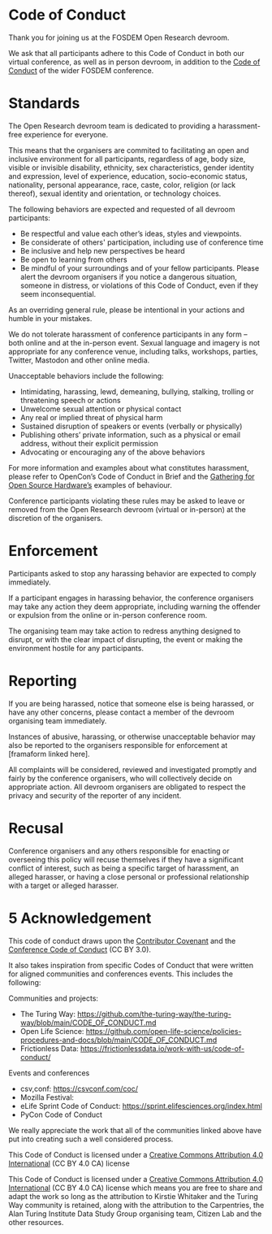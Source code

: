 # Code of Conduct
Thank you for joining us at the FOSDEM Open Research devroom.

We ask that all participants adhere to this Code of Conduct in both our virtual conference, as well as in person devroom, in addition to the [Code of Conduct](https://fosdem.org/2024/practical/conduct/) of the wider FOSDEM conference.

# Standards
The Open Research devroom team is dedicated to providing a harassment-free experience for everyone.

This means that the organisers are commited to facilitating an open and inclusive environment for all participants, regardless of age, body size, visible or invisible disability, ethnicity, sex characteristics, gender identity and expression, level of experience, education, socio-economic status, nationality, personal appearance, race, caste, color, religion (or lack thereof), sexual identity and orientation, or technology choices. 

The following behaviors are expected and requested of all devroom participants:

- Be respectful and value each other’s ideas, styles and viewpoints.
- Be considerate of others' participation, including use of conference time
- Be inclusive and help new perspectives be heard
- Be open to learning from others
- Be mindful of your surroundings and of your fellow participants. Please alert the devroom organisers if you notice a dangerous situation, someone in distress, or violations of this Code of Conduct, even if they seem inconsequential.

As an overriding general rule, please be intentional in your actions and humble in your mistakes.

We do not tolerate harassment of conference participants in any form – both online and at the in-person event. Sexual language and imagery is not appropriate for any conference venue, including talks, workshops, parties, Twitter, Mastodon and other online media. 

Unacceptable behaviors include the following:
- Intimidating, harassing, lewd, demeaning, bullying, stalking, trolling or threatening speech or actions
- Unwelcome sexual attention or physical contact
- Any real or implied threat of physical harm
- Sustained disruption of speakers or events (verbally or physically)
- Publishing others’ private information, such as a physical or email address, without their explicit permission
- Advocating or encouraging any of the above behaviors

For more information and examples about what constitutes harassment, please refer to OpenCon’s Code of Conduct in Brief and the [Gathering for Open Source Hardware’s](https://openhardware.science/gosh-2017/gosh-code-of-conduct/) examples of behaviour.

Conference participants violating these rules may be asked to leave or removed from the Open Research devroom (virtual or in-person) at the discretion of the organisers. 

# Enforcement 
Participants asked to stop any harassing behavior are expected to comply immediately.

If a participant engages in harassing behavior, the conference organisers may take any action they deem appropriate, including warning the offender or expulsion from the online or in-person conference room. 

The organising team may take action to redress anything designed to disrupt, or with the clear impact of disrupting, the event or making the environment hostile for any participants.

# Reporting
If you are being harassed, notice that someone else is being harassed, or have any other concerns, please contact a member of the devroom organising team immediately. 

Instances of abusive, harassing, or otherwise unacceptable behavior may also be reported to the organisers responsible for enforcement at [framaform linked here]. 

All complaints will be considered, reviewed and investigated promptly and fairly by the conference organisers, who will collectively decide on appropriate action. All devroom organisers are obligated to respect the privacy and security of the reporter of any incident.

# Recusal
Conference organisers and any others responsible for enacting or overseeing this policy will recuse themselves if they have a significant conflict of interest, such as being a specific target of harassment, an alleged harasser, or having a close personal or professional relationship with a target or alleged harasser.

# 5 Acknowledgement
This code of conduct draws upon the [Contributor Covenant](https://www.contributor-covenant.org/) and the [Conference Code of Conduct](https://confcodeofconduct.com/) (CC BY 3.0). 

It also takes inspiration from specific Codes of Conduct that were written for aligned communities and conferences events. This includes the following: 

Communities and projects: 
- The Turing Way: https://github.com/the-turing-way/the-turing-way/blob/main/CODE_OF_CONDUCT.md
- Open Life Science: https://github.com/open-life-science/policies-procedures-and-docs/blob/main/CODE_OF_CONDUCT.md
- Frictionless Data: https://frictionlessdata.io/work-with-us/code-of-conduct/

Events and conferences
- csv,conf: https://csvconf.com/coc/
- Mozilla Festival: 
- eLife Sprint Code of Conduct: https://sprint.elifesciences.org/index.html
- PyCon Code of Conduct 

We really appreciate the work that all of the communities linked above have put into creating such a well considered process.

This Code of Conduct is licensed under a [Creative Commons Attribution 4.0 International](https://creativecommons.org/licenses/by/4.0/) (CC BY 4.0 CA) license

This Code of Conduct is licensed under a [Creative Commons Attribution 4.0 International](https://creativecommons.org/licenses/by/4.0/) (CC BY 4.0 CA) license which means you are free to share and adapt the work so long as the attribution to Kirstie Whitaker and the Turing Way community is retained, along with the attribution to the Carpentries, the Alan Turing Institute Data Study Group organising team, Citizen Lab and the other resources.
